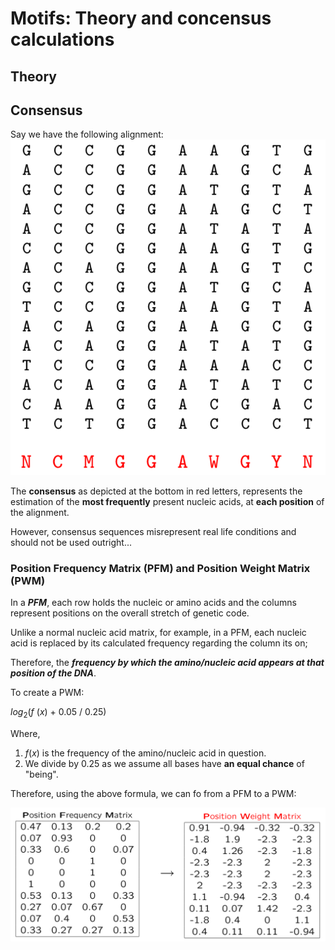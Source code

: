 # Motifs: Theory and concensus calculations

## Theory

## Consensus

Say we have the following alignment:
![alt text](<Screenshot 2024-11-17 at 18.37.10.png>)

The **consensus** as depicted at the bottom in red letters, represents the estimation of the **most frequently** present nucleic acids, at **each position** of the alignment.

However, consensus sequences misrepresent real life conditions and should not be used outright...
### Position Frequency Matrix (PFM) and Position Weight Matrix (PWM)

In a ***PFM***, each row holds the nucleic or amino acids and the columns represent positions on the overall stretch of genetic code. 

Unlike a normal nucleic acid matrix, for example, in a PFM, each nucleic acid is replaced by its calculated frequency regarding the column its on;

Therefore, the ***frequency by which the amino/nucleic acid appears at that position of the DNA***.

To create a PWM:

$log_2( f~(x)~+~0.05~/~0.25)$

Where,

1. $f(x)$ is the frequency of the amino/nucleic acid in question.
2. We divide by $0.25$ as we assume all bases have **an equal chance** of "being".

Therefore, using the above formula, we can fo from a PFM to a PWM:

![alt text](<Screenshot 2024-11-18 at 17.48.31.png>)


